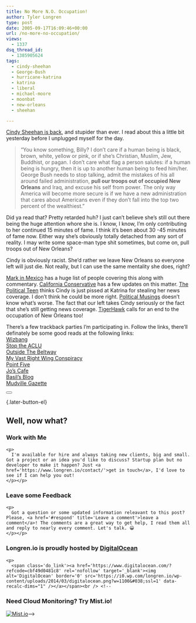 ```yaml
---
title: No More N.O. Occupation!
author: Tyler Longren
type: post
date: 2005-09-17T16:09:46+00:00
url: /no-more-no-occupation/
views:
  - 1337
dsq_thread_id:
  - 1385905624
tags:
  - cindy-sheehan
  - George-Bush
  - hurricane-katrina
  - katrina
  - liberal
  - michael-moore
  - moonbat
  - new-orleans
  - sheehan

---
```

[Cindy Sheehan is back][1], and stupider than ever. I read about this a little bit yesterday before I unplugged myself for the day.

> “You know something, Billy? I don’t care if a human being is black, brown, white, yellow or pink, or if she’s Christian, Muslim, Jew, Buddhist, or pagan. I don’t care what flag a person salutes: if a human being is hungry, then it is up to another human being to feed him/her. George Bush needs to stop talking, admit the mistakes of his all around failed administration, **pull our troops out of occupied New Orleans** and Iraq, and excuse his self from power. The only way America will become more secure is if we have a new administration that cares about Americans even if they don’t fall into the top two percent of the wealthiest.”

Did ya read that? Pretty retarded huh? I just can&#8217;t believe she&#8217;s still out there being the huge attention whore she is. I know, I know, I&#8217;m only contributing to her continued 15 minutes of fame. I think it&#8217;s been about 30 -45 minutes of fame now. Either way she&#8217;s obviously totally detached from any sort of reality. I may write some space-man type shit sometimes, but come on, pull troops out of New Orleans?

Cindy is obviously racist. She&#8217;d rather we leave New Orleans so everyone left will just die. Not really, but I can use the same mentality she does, right?

[Mark in Mexico][2] has a huge list of people covering this along with commentary. [California Conservative][3] has a few updates on this matter. [The Political Teen][4] thinks Cindy is just pissed at Katrina for stealing her news coverage. I don&#8217;t think he could be more right. [Political Musings][5] doesn&#8217;t know what&#8217;s worse. The fact that our left takes Cindy seriously or the fact that she&#8217;s still getting news coverage. [TigerHawk][6] calls for an end to the occupation of New Orleans too!

There&#8217;s a few trackback parties I&#8217;m participating in. Follow the links, there&#8217;ll definately be some good reads at the following links:  
[Wizbang][7]  
[Stop the ACLU][8]  
[Outside The Beltway][9]  
[My Vast Right Wing Conspiracy][10]  
[Point Five][11]  
[Jo&#8217;s Cafe][12]  
[Basil&#8217;s Blog][13]  
[Mudville Gazette][14] 

<div class="wpulike wpulike-default " >
  <div class="wp_ulike_general_class wp_ulike_is_not_liked">
    <button type="button"
					aria-label="Like Button"
					data-ulike-id="2014"
					data-ulike-nonce="d8acff343b"
					data-ulike-type="likeThis"
					data-ulike-template="wpulike-default"
					data-ulike-display-likers="0"
					data-ulike-disable-pophover="0"
					class="wp_ulike_btn wp_ulike_put_image wp_likethis_2014"></button><span class="count-box"></span>
  </div>
</div>

[][15]{.later-button-el}

<div class='what-next'>
  <h2>
    Well, now what?
  </h2>
  
  <div class='hire'>
    <h3>
      Work with Me
    </h3>
    
    <p>
      I'm available for hire and always taking new clients, big and small. Got a project or an idea you'd like to discuss? Startup plan but no developer to make it happen? Just <a href='https://www.longren.io/contact/'>get in touch</a>, I'd love to see if I can help you out!
    </p></p>
  </div>
  
  <div class='hire'>
    <h3>
      Leave some Feedback
    </h3>
    
    <p>
      Got a question or some updated information releavant to this post? Please, <a href='#respond' title='Leave a comment'>leave a comment</a>! The comments are a great way to get help, I read them all and reply to nearly every comment. Let's talk. 😀
    </p></p>
  </div>
  
  <div class='now-what-bottom-ad'>
    <h3>
      Longren.io is proudly hosted by <a href='https://www.digitalocean.com/?refcode=cbf49d0481c8'>DigitalOcean</a>
    </h3>
    
    <p>
      <span class='do_link'><a href='https://www.digitalocean.com/?refcode=cbf49d0481c8' rel='nofollow' target='_blank'><img alt='DigitalOcean' border='0' src='https://i0.wp.com/longren.io/wp-content/uploads/2014/03/digitalocean.png?w=1100&#038;ssl=1' data-recalc-dims="1" /></a></span><br /> <!--

<h3>Need Cloud Monitoring? Try Mist.io!</h3>

<span class='do_link'><a href='http://mist.io/?ref=tyler' rel='nofollow' target='_blank'><img alt='Mist.io' border='0' src='https://i0.wp.com/longren.io/wp-content/uploads/2014/04/mistio.jpg?w=1100&#038;ssl=1' data-recalc-dims="1"></a></span>--></div> </div>

 [1]: http://mypetjawa.mu.nu/archives/121184.php
 [2]: http://markinmexico.blogspot.com/2005/09/what-malik-rahim-really-said.html
 [3]: http://www.californiaconservative.org/?p=902
 [4]: http://thepoliticalteen.net/2005/09/16/sheehansback/
 [5]: http://www.politicalmusings.net/archives/2005/09/16/thats-our-girl/
 [6]: http://tigerhawk.blogspot.com/2005/09/bring-troops-home-from-new-orleans-now.html
 [7]: http://wizbangblog.com/archives/007107.php
 [8]: http://stoptheaclu.com/archives/2005/09/17/weekend-trackback-party-2/
 [9]: http://www.outsidethebeltway.com/archives/12006
 [10]: http://bamapachyderm.com/archives/2005/09/16/weekend-assignment/
 [11]: http://pointfiveblog.com/index.php/2005/09/356
 [12]: http://joscafe.com/2005/09/17/saturday-specials-17/
 [13]: http://www.basilsblog.net/2005/09/covered_dish_su_4.html
 [14]: http://www.mudvillegazette.com/archives/003582.html
 [15]: #